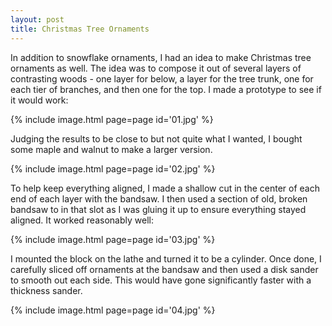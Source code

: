 ```yaml
---
layout: post
title: Christmas Tree Ornaments
---
```

In addition to snowflake ornaments, I had an idea to make Christmas tree
ornaments as well. The idea was to compose it out of several layers of
contrasting woods - one layer for below, a layer for the tree trunk, one for
each tier of branches, and then one for the top. I made a prototype to see if
it would work:

{% include image.html page=page id='01.jpg' %}

Judging the results to be close to but not quite what I wanted, I bought some
maple and walnut to make a larger version.

{% include image.html page=page id='02.jpg' %}

To help keep everything aligned, I made a shallow cut in the center of each end
of each layer with the bandsaw. I then used a section of old, broken bandsaw to
in that slot as I was gluing it up to ensure everything stayed aligned. It
worked reasonably well:

{% include image.html page=page id='03.jpg' %}

I mounted the block on the lathe and turned it to be a cylinder. Once done, I
carefully sliced off ornaments at the bandsaw and then used a disk sander to
smooth out each side. This would have gone significantly faster with a thickness
sander.

{% include image.html page=page id='04.jpg' %}
